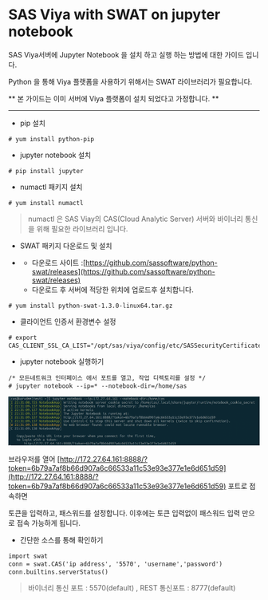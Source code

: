 # SAS Viya with SWAT on jupyter notebook

SAS Viya서버에 Jupyter Notebook 을 설치 하고 실행 하는 방법에 대한 가이드 입니다.

Python 을 통해 Viya 플랫폼을 사용하기 위해서는 SWAT 라이브러리가 필요합니다.

** 본 가이드는 이미 서버에 Viya 플랫폼이 설치 되었다고 가정합니다. **

---

* pip 설치

```
# yum install python-pip
```

* jupyter notebook 설치

```
# pip install jupyter
```

* numactl 패키지 설치

```
# yum install numactl
```

> numactl 은 SAS Viay의 CAS\(Cloud Analytic Server\) 서버와 바이너리 통신을 위해 필요한 라이브러리 입니다.

* SWAT 패키지 다운로드 및 설치

* * 다운로드 사이트 :[https://github.com/sassoftware/python-swat/releases](https://github.com/sassoftware/python-swat/releases)
  * 다운로드 후 서버에 적당한 위치에 업로드후 설치합니다.

```
# yum install python-swat-1.3.0-linux64.tar.gz
```

* 클라이언트 인증서 환경변수 설정

```
# export CAS_CLIENT_SSL_CA_LIST="/opt/sas/viya/config/etc/SASSecurityCertificateFramework/cacerts/trustedcerts.pem"
```

* jupyter notebook 실행하기

```
/* 모든네트워크 인터페이스 에서 포트를 열고, 작업 디렉토리를 설정 */
# jupyter notebook --ip=* --notebook-dir=/home/sas
```

![](/assets/import.png)

브라우저를 열어 [http://172.27.64.161:8888/?token=6b79a7af8b66d907a6c66533a11c53e93e377e1e6d651d59](http://172.27.64.161:8888/?token=6b79a7af8b66d907a6c66533a11c53e93e377e1e6d651d59)  포트로 접속하면

토큰을 입력하고, 패스워드를 설정합니다. 이후에는 토큰 입력없이 패스워드 입력 만으로 접속 가능하게 됩니다.

* 간단한 소스를 통해 확인하기

```
import swat
conn = swat.CAS('ip address', '5570', 'username','password')
conn.builtins.serverStatus()
```

> 바이너리 통신 포트 : 5570\(default\) , REST 통신포트 : 8777\(default\)




